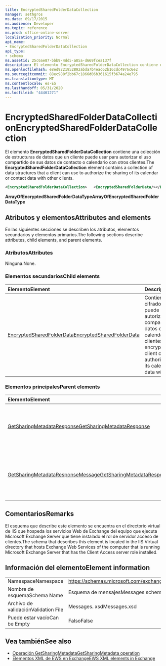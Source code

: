 ```yaml
---
title: EncryptedSharedFolderDataCollection
manager: sethgros
ms.date: 09/17/2015
ms.audience: Developer
ms.topic: reference
ms.prod: office-online-server
localization_priority: Normal
api_name:
- EncryptedSharedFolderDataCollection
api_type:
- schema
ms.assetid: 25c6ae87-bbb9-4dd5-a85a-d669fcea137f
description: El elemento EncryptedSharedFolderDataCollection contiene una colección de estructuras de datos que un cliente puede usar para autorizar el uso compartido de sus datos de contacto o calendario con otros clientes.
ms.openlocfilehash: e8ed9221952892abda7b4eac62b16cdc4976c6e2
ms.sourcegitcommit: 88ec988f2bb67c1866d06b361615f3674a24e795
ms.translationtype: MT
ms.contentlocale: es-ES
ms.lasthandoff: 05/31/2020
ms.locfileid: "44461271"
---
```

# <a name="encryptedsharedfolderdatacollection"></a><span data-ttu-id="bdef5-103">EncryptedSharedFolderDataCollection</span><span class="sxs-lookup"><span data-stu-id="bdef5-103">EncryptedSharedFolderDataCollection</span></span>

<span data-ttu-id="bdef5-104">El elemento **EncryptedSharedFolderDataCollection** contiene una colección de estructuras de datos que un cliente puede usar para autorizar el uso compartido de sus datos de contacto o calendario con otros clientes.</span><span class="sxs-lookup"><span data-stu-id="bdef5-104">The **EncryptedSharedFolderDataCollection** element contains a collection of data structures that a client can use to authorize the sharing of its calendar or contact data with other clients.</span></span> 
  
```xml
<EncryptedSharedFolderDataCollection>   <EncryptedSharedFolderData/></EncryptedSharedFolderDataCollection>
```

 <span data-ttu-id="bdef5-105">**ArrayOfEncryptedSharedFolderDataType**</span><span class="sxs-lookup"><span data-stu-id="bdef5-105">**ArrayOfEncryptedSharedFolderDataType**</span></span>
## <a name="attributes-and-elements"></a><span data-ttu-id="bdef5-106">Atributos y elementos</span><span class="sxs-lookup"><span data-stu-id="bdef5-106">Attributes and elements</span></span>

<span data-ttu-id="bdef5-107">En las siguientes secciones se describen los atributos, elementos secundarios y elementos primarios.</span><span class="sxs-lookup"><span data-stu-id="bdef5-107">The following sections describe attributes, child elements, and parent elements.</span></span>
  
### <a name="attributes"></a><span data-ttu-id="bdef5-108">Atributos</span><span class="sxs-lookup"><span data-stu-id="bdef5-108">Attributes</span></span>

<span data-ttu-id="bdef5-109">Ninguna.</span><span class="sxs-lookup"><span data-stu-id="bdef5-109">None.</span></span>
  
### <a name="child-elements"></a><span data-ttu-id="bdef5-110">Elementos secundarios</span><span class="sxs-lookup"><span data-stu-id="bdef5-110">Child elements</span></span>

|<span data-ttu-id="bdef5-111">**Elemento**</span><span class="sxs-lookup"><span data-stu-id="bdef5-111">**Element**</span></span>|<span data-ttu-id="bdef5-112">**Descripción**</span><span class="sxs-lookup"><span data-stu-id="bdef5-112">**Description**</span></span>|
|:-----|:-----|
|[<span data-ttu-id="bdef5-113">EncryptedSharedFolderData</span><span class="sxs-lookup"><span data-stu-id="bdef5-113">EncryptedSharedFolderData</span></span>](encryptedsharedfolderdata.md) <br/> |<span data-ttu-id="bdef5-114">Contiene los datos cifrados que un cliente puede usar para autorizar el uso compartido de sus datos de contacto o calendario con otros clientes.</span><span class="sxs-lookup"><span data-stu-id="bdef5-114">Contains the encrypted data that a client can use to authorize the sharing of its calendar or contact data with other clients.</span></span>  <br/> |
   
### <a name="parent-elements"></a><span data-ttu-id="bdef5-115">Elementos principales</span><span class="sxs-lookup"><span data-stu-id="bdef5-115">Parent elements</span></span>

|<span data-ttu-id="bdef5-116">**Elemento**</span><span class="sxs-lookup"><span data-stu-id="bdef5-116">**Element**</span></span>|<span data-ttu-id="bdef5-117">**Descripción**</span><span class="sxs-lookup"><span data-stu-id="bdef5-117">**Description**</span></span>|
|:-----|:-----|
|[<span data-ttu-id="bdef5-118">GetSharingMetadataResponse</span><span class="sxs-lookup"><span data-stu-id="bdef5-118">GetSharingMetadataResponse</span></span>](getsharingmetadataresponse.md) <br/> |<span data-ttu-id="bdef5-119">Define una respuesta a una solicitud de [operación de GetSharingMetadata](getsharingmetadata-operation.md) .</span><span class="sxs-lookup"><span data-stu-id="bdef5-119">Defines a response to a [GetSharingMetadata operation](getsharingmetadata-operation.md) request.</span></span>  <br/> |
|[<span data-ttu-id="bdef5-120">GetSharingMetadataResponseMessage</span><span class="sxs-lookup"><span data-stu-id="bdef5-120">GetSharingMetadataResponseMessage</span></span>](getsharingmetadataresponsemessage.md) <br/> |<span data-ttu-id="bdef5-121">Contiene el estado y el resultado de una sola solicitud de [operación GetSharingMetadata](getsharingmetadata-operation.md) .</span><span class="sxs-lookup"><span data-stu-id="bdef5-121">Contains the status and result of a single [GetSharingMetadata operation](getsharingmetadata-operation.md) request.</span></span>  <br/> |
   
## <a name="remarks"></a><span data-ttu-id="bdef5-122">Comentarios</span><span class="sxs-lookup"><span data-stu-id="bdef5-122">Remarks</span></span>

<span data-ttu-id="bdef5-123">El esquema que describe este elemento se encuentra en el directorio virtual de IIS que hospeda los servicios Web de Exchange del equipo que ejecuta Microsoft Exchange Server que tiene instalado el rol de servidor acceso de clientes.</span><span class="sxs-lookup"><span data-stu-id="bdef5-123">The schema that describes this element is located in the IIS Virtual directory that hosts Exchange Web Services of the computer that is running Microsoft Exchange Server that has the Client Access server role installed.</span></span>
  
## <a name="element-information"></a><span data-ttu-id="bdef5-124">Información del elemento</span><span class="sxs-lookup"><span data-stu-id="bdef5-124">Element information</span></span>

|||
|:-----|:-----|
|<span data-ttu-id="bdef5-125">Namespace</span><span class="sxs-lookup"><span data-stu-id="bdef5-125">Namespace</span></span>  <br/> |https://schemas.microsoft.com/exchange/services/2006/messages  <br/> |
|<span data-ttu-id="bdef5-126">Nombre de esquema</span><span class="sxs-lookup"><span data-stu-id="bdef5-126">Schema Name</span></span>  <br/> |<span data-ttu-id="bdef5-127">Esquema de mensajes</span><span class="sxs-lookup"><span data-stu-id="bdef5-127">Messages schema</span></span>  <br/> |
|<span data-ttu-id="bdef5-128">Archivo de validación</span><span class="sxs-lookup"><span data-stu-id="bdef5-128">Validation File</span></span>  <br/> |<span data-ttu-id="bdef5-129">Messages. xsd</span><span class="sxs-lookup"><span data-stu-id="bdef5-129">Messages.xsd</span></span>  <br/> |
|<span data-ttu-id="bdef5-130">Puede estar vacío</span><span class="sxs-lookup"><span data-stu-id="bdef5-130">Can be Empty</span></span>  <br/> |<span data-ttu-id="bdef5-131">Falso</span><span class="sxs-lookup"><span data-stu-id="bdef5-131">False</span></span>  <br/> |
   
## <a name="see-also"></a><span data-ttu-id="bdef5-132">Vea también</span><span class="sxs-lookup"><span data-stu-id="bdef5-132">See also</span></span>

- [<span data-ttu-id="bdef5-133">Operación GetSharingMetadata</span><span class="sxs-lookup"><span data-stu-id="bdef5-133">GetSharingMetadata operation</span></span>](getsharingmetadata-operation.md)
- [<span data-ttu-id="bdef5-134">Elementos XML de EWS en Exchange</span><span class="sxs-lookup"><span data-stu-id="bdef5-134">EWS XML elements in Exchange</span></span>](ews-xml-elements-in-exchange.md)

